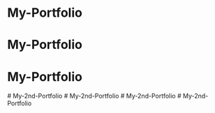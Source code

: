 # My-Portfolio
# My-Portfolio
# My-Portfolio
#   M y - 2 n d - P o r t f o l i o  
 # My-2nd-Portfolio
#   M y - 2 n d - P o r t f o l i o  
 #   M y - 2 n d - P o r t f o l i o  
 